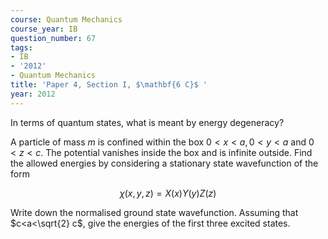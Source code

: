 ```yaml
---
course: Quantum Mechanics
course_year: IB
question_number: 67
tags:
- IB
- '2012'
- Quantum Mechanics
title: 'Paper 4, Section I, $\mathbf{6 C}$ '
year: 2012
---
```




In terms of quantum states, what is meant by energy degeneracy?

A particle of mass $m$ is confined within the box $0<x<a, 0<y<a$ and $0<z<c$. The potential vanishes inside the box and is infinite outside. Find the allowed energies by considering a stationary state wavefunction of the form

$$\chi(x, y, z)=X(x) Y(y) Z(z)$$

Write down the normalised ground state wavefunction. Assuming that $c<a<\sqrt{2} c$, give the energies of the first three excited states.